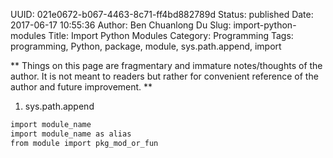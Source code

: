 UUID: 021e0672-b067-4463-8c71-ff4bd882789d
Status: published
Date: 2017-06-17 10:55:36
Author: Ben Chuanlong Du
Slug: import-python-modules
Title: Import Python Modules
Category: Programming
Tags: programming, Python, package, module, sys.path.append, import

**
Things on this page are
fragmentary and immature notes/thoughts of the author.
It is not meant to readers
but rather for convenient reference of the author and future improvement.
**


1. sys.path.append

```bash
import module_name  
import module_name as alias 
from module import pkg_mod_or_fun
```


